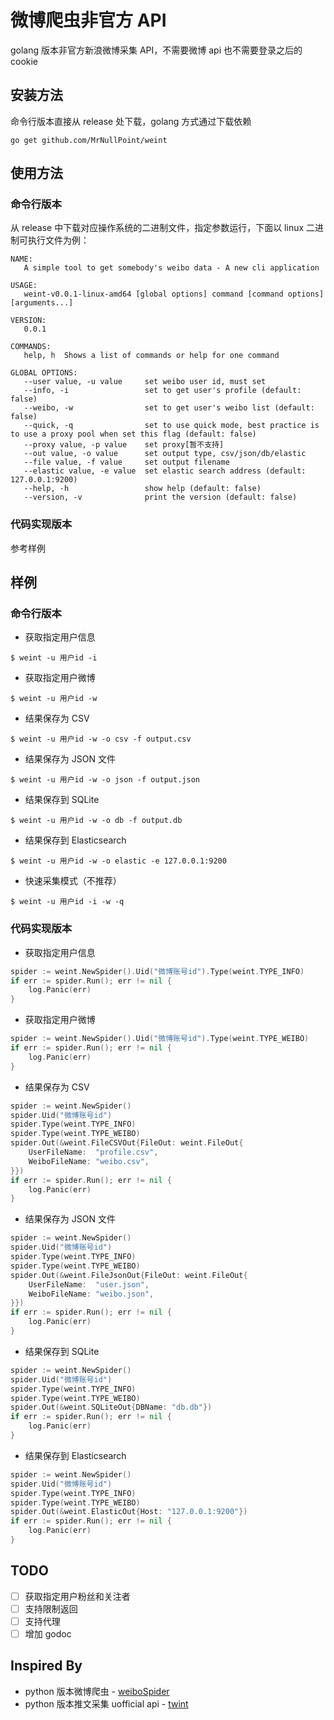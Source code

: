 # 微博爬虫非官方 API

golang 版本非官方新浪微博采集 API，不需要微博 api 也不需要登录之后的 cookie

## 安装方法

命令行版本直接从 release 处下载，golang 方式通过下载依赖

```shell
go get github.com/MrNullPoint/weint
```

## 使用方法

### 命令行版本

从 release 中下载对应操作系统的二进制文件，指定参数运行，下面以 linux 二进制可执行文件为例：

```shell script
NAME:
   A simple tool to get somebody's weibo data - A new cli application

USAGE:
   weint-v0.0.1-linux-amd64 [global options] command [command options] [arguments...]

VERSION:
   0.0.1

COMMANDS:
   help, h  Shows a list of commands or help for one command

GLOBAL OPTIONS:
   --user value, -u value     set weibo user id, must set
   --info, -i                 set to get user's profile (default: false)
   --weibo, -w                set to get user's weibo list (default: false)
   --quick, -q                set to use quick mode, best practice is to use a proxy pool when set this flag (default: false)
   --proxy value, -p value    set proxy[暂不支持]
   --out value, -o value      set output type, csv/json/db/elastic
   --file value, -f value     set output filename
   --elastic value, -e value  set elastic search address (default: 127.0.0.1:9200)
   --help, -h                 show help (default: false)
   --version, -v              print the version (default: false)
```

### 代码实现版本

参考样例

## 样例

### 命令行版本

- 获取指定用户信息

```shell
$ weint -u 用户id -i
```

- 获取指定用户微博

```shell
$ weint -u 用户id -w
```

- 结果保存为 CSV

```shell
$ weint -u 用户id -w -o csv -f output.csv
```

- 结果保存为 JSON 文件

```shell
$ weint -u 用户id -w -o json -f output.json
```

- 结果保存到 SQLite

```shell
$ weint -u 用户id -w -o db -f output.db
```

- 结果保存到 Elasticsearch

```shell
$ weint -u 用户id -w -o elastic -e 127.0.0.1:9200
```

- 快速采集模式（不推荐）

```shell
$ weint -u 用户id -i -w -q
```

### 代码实现版本

- 获取指定用户信息

```go
spider := weint.NewSpider().Uid("微博账号id").Type(weint.TYPE_INFO)
if err := spider.Run(); err != nil {
    log.Panic(err)
}
```

- 获取指定用户微博

```go
spider := weint.NewSpider().Uid("微博账号id").Type(weint.TYPE_WEIBO)
if err := spider.Run(); err != nil {
    log.Panic(err)
}
```

- 结果保存为 CSV

```go
spider := weint.NewSpider()
spider.Uid("微博账号id")
spider.Type(weint.TYPE_INFO)
spider.Type(weint.TYPE_WEIBO)
spider.Out(&weint.FileCSVOut{FileOut: weint.FileOut{
	UserFileName:  "profile.csv",
	WeiboFileName: "weibo.csv",
}})
if err := spider.Run(); err != nil {
    log.Panic(err)
}
```

- 结果保存为 JSON 文件

```go
spider := weint.NewSpider()
spider.Uid("微博账号id")
spider.Type(weint.TYPE_INFO)
spider.Type(weint.TYPE_WEIBO)
spider.Out(&weint.FileJsonOut{FileOut: weint.FileOut{
	UserFileName:  "user.json",
	WeiboFileName: "weibo.json",
}})
if err := spider.Run(); err != nil {
    log.Panic(err)
}
```

- 结果保存到 SQLite

```go
spider := weint.NewSpider()
spider.Uid("微博账号id")
spider.Type(weint.TYPE_INFO)
spider.Type(weint.TYPE_WEIBO)
spider.Out(&weint.SQLiteOut{DBName: "db.db"})
if err := spider.Run(); err != nil {
    log.Panic(err)
}
```

- 结果保存到 Elasticsearch

```go
spider := weint.NewSpider()
spider.Uid("微博账号id")
spider.Type(weint.TYPE_INFO)
spider.Type(weint.TYPE_WEIBO)
spider.Out(&weint.ElasticOut{Host: "127.0.0.1:9200"})
if err := spider.Run(); err != nil {
    log.Panic(err)
}
```

## TODO

- [ ] 获取指定用户粉丝和关注者
- [ ] 支持限制返回
- [ ] 支持代理
- [ ] 增加 godoc

## Inspired By

- python 版本微博爬虫 - [weiboSpider](https://github.com/dataabc/weiboSpider)
- python 版本推文采集 uofficial api - [twint](https://github.com/twintproject/twint)
